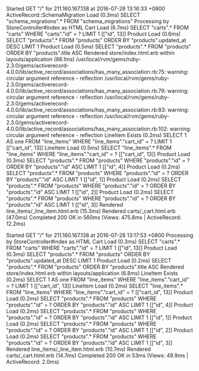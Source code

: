 Started GET "/" for 211.160.167.138 at 2016-07-28 13:16:33 +0800
  ActiveRecord::SchemaMigration Load (0.3ms)  SELECT "schema_migrations".* FROM "schema_migrations"
Processing by StoreController#index as HTML
  Cart Load (6.7ms)  SELECT "carts".* FROM "carts" WHERE "carts"."id" = ? LIMIT 1  [["id", 13]]
  Product Load (0.6ms)  SELECT "products".* FROM "products" ORDER BY "products".updated_at DESC LIMIT 1
  Product Load (0.5ms)  SELECT "products".* FROM "products" ORDER BY "products".title ASC
  Rendered store/index.html.erb within layouts/application (88.1ms)
/usr/local/rvm/gems/ruby-2.3.0/gems/activerecord-4.0.0/lib/active_record/associations/has_many_association.rb:75: warning: circular argument reference - reflection
/usr/local/rvm/gems/ruby-2.3.0/gems/activerecord-4.0.0/lib/active_record/associations/has_many_association.rb:79: warning: circular argument reference - reflection
/usr/local/rvm/gems/ruby-2.3.0/gems/activerecord-4.0.0/lib/active_record/associations/has_many_association.rb:83: warning: circular argument reference - reflection
/usr/local/rvm/gems/ruby-2.3.0/gems/activerecord-4.0.0/lib/active_record/associations/has_many_association.rb:102: warning: circular argument reference - reflection
  LineItem Exists (0.2ms)  SELECT 1 AS one FROM "line_items" WHERE "line_items"."cart_id" = ? LIMIT 1  [["cart_id", 13]]
  LineItem Load (0.5ms)  SELECT "line_items".* FROM "line_items" WHERE "line_items"."cart_id" = ?  [["cart_id", 13]]
  Product Load (0.3ms)  SELECT "products".* FROM "products" WHERE "products"."id" = ? ORDER BY "products"."id" ASC LIMIT 1  [["id", 4]]
  Product Load (0.2ms)  SELECT "products".* FROM "products" WHERE "products"."id" = ? ORDER BY "products"."id" ASC LIMIT 1  [["id", 1]]
  Product Load (0.2ms)  SELECT "products".* FROM "products" WHERE "products"."id" = ? ORDER BY "products"."id" ASC LIMIT 1  [["id", 2]]
  Product Load (0.2ms)  SELECT "products".* FROM "products" WHERE "products"."id" = ? ORDER BY "products"."id" ASC LIMIT 1  [["id", 3]]
  Rendered line_items/_line_item.html.erb (15.3ms)
  Rendered carts/_cart.html.erb (47.0ms)
Completed 200 OK in 560ms (Views: 475.8ms | ActiveRecord: 12.2ms)

Started GET "/" for 211.160.167.138 at 2016-07-28 13:17:53 +0800
Processing by StoreController#index as HTML
  Cart Load (0.3ms)  SELECT "carts".* FROM "carts" WHERE "carts"."id" = ? LIMIT 1  [["id", 13]]
  Product Load (0.3ms)  SELECT "products".* FROM "products" ORDER BY "products".updated_at DESC LIMIT 1
  Product Load (0.2ms)  SELECT "products".* FROM "products" ORDER BY "products".title ASC
  Rendered store/index.html.erb within layouts/application (6.8ms)
  LineItem Exists (0.2ms)  SELECT 1 AS one FROM "line_items" WHERE "line_items"."cart_id" = ? LIMIT 1  [["cart_id", 13]]
  LineItem Load (0.2ms)  SELECT "line_items".* FROM "line_items" WHERE "line_items"."cart_id" = ?  [["cart_id", 13]]
  Product Load (0.2ms)  SELECT "products".* FROM "products" WHERE "products"."id" = ? ORDER BY "products"."id" ASC LIMIT 1  [["id", 4]]
  Product Load (0.2ms)  SELECT "products".* FROM "products" WHERE "products"."id" = ? ORDER BY "products"."id" ASC LIMIT 1  [["id", 1]]
  Product Load (0.2ms)  SELECT "products".* FROM "products" WHERE "products"."id" = ? ORDER BY "products"."id" ASC LIMIT 1  [["id", 2]]
  Product Load (0.2ms)  SELECT "products".* FROM "products" WHERE "products"."id" = ? ORDER BY "products"."id" ASC LIMIT 1  [["id", 3]]
  Rendered line_items/_line_item.html.erb (10.7ms)
  Rendered carts/_cart.html.erb (14.7ms)
Completed 200 OK in 53ms (Views: 49.9ms | ActiveRecord: 2.0ms)